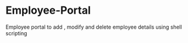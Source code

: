 # Employee-Portal
Employee portal to add , modify and delete employee details using shell scripting

